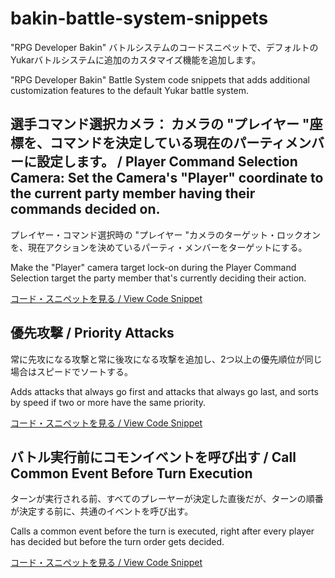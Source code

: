 # bakin-battle-system-snippets
"RPG Developer Bakin" バトルシステムのコードスニペットで、デフォルトのYukarバトルシステムに追加のカスタマイズ機能を追加します。

"RPG Developer Bakin" Battle System code snippets that adds additional customization features to the default Yukar battle system.

## 選手コマンド選択カメラ： カメラの "プレイヤー "座標を、コマンドを決定している現在のパーティメンバーに設定します。 / Player Command Selection Camera: Set the Camera's "Player" coordinate to the current party member having their commands decided on.
プレイヤー・コマンド選択時の "プレイヤー "カメラのターゲット・ロックオンを、現在アクションを決めているパーティ・メンバーをターゲットにする。

Make the "Player" camera target lock-on during the Player Command Selection target the party member that's currently deciding their action. 

[コード・スニペットを見る / View Code Snippet](https://github.com/Meringue-Rouge/bakin-battle-system-snippets/blob/main/Player%20Decision%20Player%20Target%20Lock.md)

## 優先攻撃 / Priority Attacks
常に先攻になる攻撃と常に後攻になる攻撃を追加し、2つ以上の優先順位が同じ場合はスピードでソートする。

Adds attacks that always go first and attacks that always go last, and sorts by speed if two or more have the same priority.

[コード・スニペットを見る / View Code Snippet](https://github.com/Meringue-Rouge/bakin-battle-system-snippets/blob/main/Attack%20Priority.md)

## バトル実行前にコモンイベントを呼び出す / Call Common Event Before Turn Execution
ターンが実行される前、すべてのプレーヤーが決定した直後だが、ターンの順番が決定する前に、共通のイベントを呼び出す。

Calls a common event before the turn is executed, right after every player has decided but before the turn order gets decided.

[コード・スニペットを見る / View Code Snippet](https://github.com/Meringue-Rouge/bakin-battle-system-snippets/blob/main/Common%20Event%20Before%20Turn%20Execution.md)

